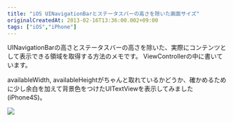 ```yaml
---
title: "iOS UINavigationBarとステータスバーの高さを除いた画面サイズ"
originalCreatedAt: 2013-02-16T13:36:00.002+09:00
tags: ["iOS","iPhone"]
---
```

UINavigationBarの高さとステータスバーの高さを除いた、実際にコンテンツとして表示できる領域を取得する方法のメモです。 ViewControllerの中に書いています。

availableWidth, availableHeightがちゃんと取れているかどうか、確かめるために少し余白を加えて背景色をつけたUITextViewを表示してみました(iPhone4S)。

[![](/img/2013-02-ios-uinavigationbar_1.png)](/img/2013-02-ios-uinavigationbar_1.png)
<!--more-->
